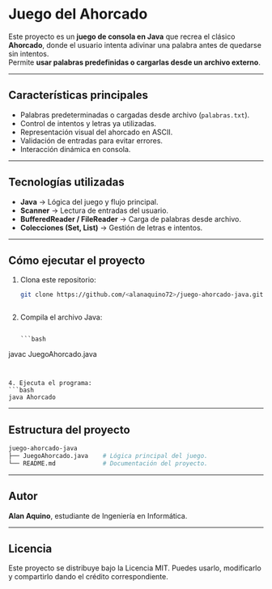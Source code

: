 # Juego del Ahorcado

Este proyecto es un **juego de consola en Java** que recrea el clásico **Ahorcado**, donde el usuario intenta adivinar una palabra antes de quedarse sin intentos.  
Permite **usar palabras predefinidas o cargarlas desde un archivo externo**.

---

## Características principales

- Palabras predeterminadas o cargadas desde archivo (`palabras.txt`).  
- Control de intentos y letras ya utilizadas.  
- Representación visual del ahorcado en ASCII.  
- Validación de entradas para evitar errores.  
- Interacción dinámica en consola.

---

## Tecnologías utilizadas

- **Java** → Lógica del juego y flujo principal.  
- **Scanner** → Lectura de entradas del usuario.  
- **BufferedReader / FileReader** → Carga de palabras desde archivo.  
- **Colecciones (Set, List)** → Gestión de letras e intentos.

---

## Cómo ejecutar el proyecto

1. Clona este repositorio:
   ```bash
   git clone https://github.com/<alanaquino72>/juego-ahorcado-java.git
   ```

   ```bash
2. Compila el archivo Java:
   ```

   ```bash
javac JuegoAhorcado.java
   ```


4. Ejecuta el programa:
   ```bash
java Ahorcado
   ```

---

## Estructura del proyecto
   ```bash
juego-ahorcado-java
├── JuegoAhorcado.java    # Lógica principal del juego.
└── README.md             # Documentación del proyecto.
   ```


---

## Autor

**Alan Aquino**, estudiante de Ingeniería en Informática.

---

## Licencia

Este proyecto se distribuye bajo la Licencia MIT.
Puedes usarlo, modificarlo y compartirlo dando el crédito correspondiente.
